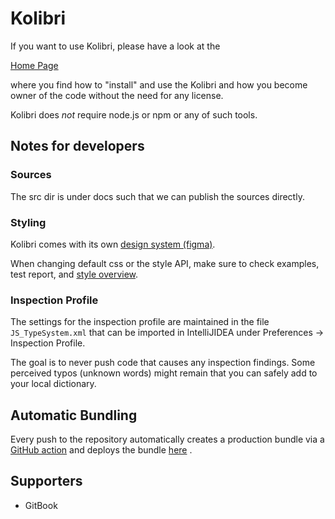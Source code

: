 
# Kolibri

If you want to use Kolibri, please have a look at the  

[Home Page](https://webengineering-fhnw.github.io/Kolibri/index.html)

where you find how to "install" and use the Kolibri and how
you become owner of the code without the need for any license.

Kolibri does _not_ require node.js or npm or any of such tools.

## Notes for developers

### Sources
The src dir is under docs such that we can publish the sources directly.

### Styling
Kolibri comes with its own 
[design system (figma)](https://www.figma.com/file/8Yq9C2CFomC1Uv6qlzfGri/Kolibri-(%CE%B1)?node-id=82%3A1326&t=iNQmpiVgOXTlKYeb-1).

When changing default css or the style API, make sure to check examples, test report, and
[style overview](https://webengineering-fhnw.github.io/Kolibri/src/examples/style/styleOverview.html).

### Inspection Profile
The settings for the inspection profile are maintained in the file `JS_TypeSystem.xml`
that can be imported in IntelliJIDEA under Preferences -> Inspection Profile.

The goal is to never push code that causes any inspection findings.
Some perceived typos (unknown words) might remain that you can safely add to your local dictionary.

## Automatic Bundling
Every push to the repository automatically creates a production bundle via a 
[GitHub action](https://github.com/WebEngineering-FHNW/Kolibri/actions)
and deploys the bundle 
[here](https://raw.githubusercontent.com/WebEngineering-FHNW/Kolibri/gh-pages/productionBundle.js) 
.

## Supporters

- GitBook
